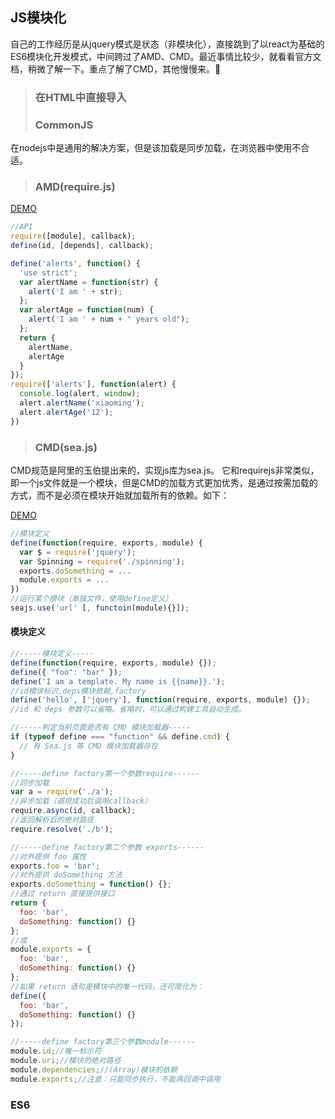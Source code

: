 ## JS模块化
自己的工作经历是从jquery模式是状态（非模块化），直接跳到了以react为基础的ES6模块化开发模式，中间跨过了AMD、CMD。最近事情比较少，就看看官方文档，稍微了解一下。重点了解了CMD，其他慢慢来。:pig:
>### 在HTML中直接导入
>### CommonJS
在nodejs中是通用的解决方案，但是该加载是同步加载，在浏览器中使用不合适。
>### AMD(require.js)
[DEMO](./source/AMD/test.html)
```javascript
//API
require([module], callback);
define(id, [depends], callback);
```
```javascript
define('alerts', function() {
  'use strict';
  var alertName = function(str) {
    alert('I am ' + str);
  };
  var alertAge = function(num) {
    alert('I am ' + num + " years old");
  };
  return {
    alertName,
    alertAge
  }
});
require(['alerts'], function(alert) {
  console.log(alert, window);
  alert.alertName('xiaoming');
  alert.alertAge('12');
})
```
>### CMD(sea.js)
CMD规范是阿里的玉伯提出来的，实现js库为sea.js。 它和requirejs非常类似，即一个js文件就是一个模块，但是CMD的加载方式更加优秀，是通过按需加载的方式，而不是必须在模块开始就加载所有的依赖。如下：

[DEMO](./source/CMD/my-exp/index.html)
```javascript
//模块定义
define(function(require, exports, module) {
  var $ = require('jquery');
  var Spinning = require('./spinning');
  exports.doSomething = ...
  module.exports = ...
})
//运行某个模块（单独文件，使用define定义）
seajs.use('url' [, functoin(module){}]);
```
#### 模块定义
```javascript
//-----模块定义-----
define(function(require, exports, module) {});
define({ "foo": "bar" });
define('I am a template. My name is {{name}}.');
//id模块标识,deps模块依赖,factory
define('hello', ['jquery'], function(require, exports, module) {});
//id 和 deps 参数可以省略。省略时，可以通过构建工具自动生成。

//-----判定当前页面是否有 CMD 模块加载器-----
if (typeof define === "function" && define.cmd) {
  // 有 Sea.js 等 CMD 模块加载器存在
}

//-----define factory第一个参数require------
//同步加载
var a = require('./a');
//异步加载（调用成功后调用callback）
require.async(id, callback);
//返回解析后的绝对路径
require.resolve('./b');

//-----define factory第二个参数 exports------
//对外提供 foo 属性
exports.foo = 'bar';
//对外提供 doSomething 方法
exports.doSomething = function() {};
//通过 return 直接提供接口
return {
  foo: 'bar',
  doSomething: function() {}
};
//或
module.exports = {
  foo: 'bar',
  doSomething: function() {}
};
//如果 return 语句是模块中的唯一代码，还可简化为：
define({
  foo: 'bar',
  doSomething: function() {}
});

//-----define factory第三个参数module------
module.id;//唯一标示符
module.uri;//模块的绝对路径
module.dependencies;//(Array)模块的依赖
module.exports;//注意：只能同步执行，不能再回调中调用
```
### ES6